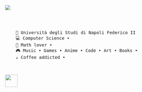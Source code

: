 <div align="left">
<img src="https://readme-typing-svg.demolab.com?font=Shrikhand&pause=1000&color=27F2F7&multiline=true&random=false&width=435&lines=Hello+i'm+Lyca%2C+you're+tec+girl+and+your+;magical+fairy+crystal+girl](https://readme-typing-svg.demolab.com?font=Freehand&size=24&pause=1000&random=false&width=435&lines=I'm+Lyca%2C++your+favorite+red-haired+tech+fairy)"/>
<br><br>
    <br><br>
<pre>
    💼 Università degli Studi di Napoli Federico II 
    💻 Computer Science •
    📖 Math lover • 
    🎮 Music • Games • Anime • Code • Art • Books •
    ☕ Coffee addicted •
</pre>
<br><br>
<img src="https://raw.githubusercontent.com/innng/innng/master/assets/kyubey.gif" height="40" />
<br><br><br>
